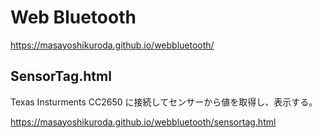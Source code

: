 # Web Bluetooth
https://masayoshikuroda.github.io/webbluetooth/

## SensorTag.html

Texas Insturments CC2650 に接続してセンサーから値を取得し、表示する。

https://masayoshikuroda.github.io/webbluetooth/sensortag.html

